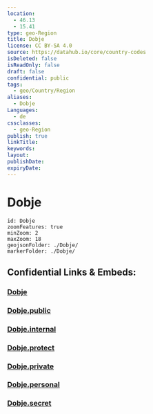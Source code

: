 ```yaml
---
location:
  - 46.13
  - 15.41
type: geo-Region
title: Dobje
license: CC BY-SA 4.0
source: https://datahub.io/core/country-codes
isDeleted: false
isReadOnly: false
draft: false
confidential: public
tags:
  - geo/Country/Region
aliases:
  - Dobje
Languages:
  - de
cssclasses:
  - geo-Region
publish: true
linkTitle:
keywords:
layout:
publishDate:
expiryDate:
---
```


# Dobje

```leaflet
id: Dobje
zoomFeatures: true 
minZoom: 2 
maxZoom: 18
geojsonFolder: ./Dobje/
markerFolder: ./Dobje/
```


## Confidential Links & Embeds: 

### [Dobje](/_Standards/Earth/Continent/Europe/Europe~Central/Slovenia/Regions~Slovenia/Savinjska/counties~Savinjska/Dobje.md) 

### [Dobje.public](/_public/Earth/Continent/Europe/Europe~Central/Slovenia/Regions~Slovenia/Savinjska/counties~Savinjska/Dobje.public.md) 

### [Dobje.internal](/_internal/Earth/Continent/Europe/Europe~Central/Slovenia/Regions~Slovenia/Savinjska/counties~Savinjska/Dobje.internal.md) 

### [Dobje.protect](/_protect/Earth/Continent/Europe/Europe~Central/Slovenia/Regions~Slovenia/Savinjska/counties~Savinjska/Dobje.protect.md) 

### [Dobje.private](/_private/Earth/Continent/Europe/Europe~Central/Slovenia/Regions~Slovenia/Savinjska/counties~Savinjska/Dobje.private.md) 

### [Dobje.personal](/_personal/Earth/Continent/Europe/Europe~Central/Slovenia/Regions~Slovenia/Savinjska/counties~Savinjska/Dobje.personal.md) 

### [Dobje.secret](/_secret/Earth/Continent/Europe/Europe~Central/Slovenia/Regions~Slovenia/Savinjska/counties~Savinjska/Dobje.secret.md)

